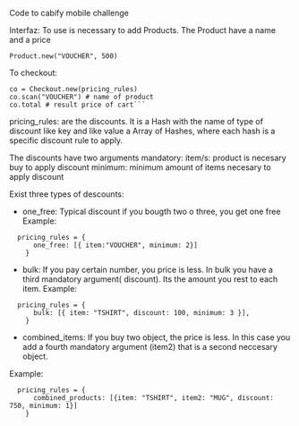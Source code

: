 Code to cabify mobile challenge

Interfaz: 
To use is necessary to add Products. The Product have a name and a price
```
Product.new("VOUCHER", 500)
```

To checkout:
```
co = Checkout.new(pricing_rules)
co.scan("VOUCHER") # name of product
co.total # result price of cart```
```
pricing_rules: are the discounts. It is a Hash with the name of type of discount like key and like value a Array of Hashes, where each hash is a specific discount rule to apply.

The discounts have two arguments mandatory:
item/s: product is necesary buy to apply discount
minimum: minimum amount of items necesary to apply discount

Exist three types of descounts:
- one_free: Typical discount if you bougth two o three, you get one free
Example: 
```
  pricing_rules = {
      one_free: [{ item:"VOUCHER", minimum: 2}]
    }
```
- bulk: If you pay certain number, you price is less.
  In bulk you have a third mandatory argument( discount). Its the amount you rest to each item.
Example: 
```
  pricing_rules = {
      bulk: [{ item: "TSHIRT", discount: 100, minimum: 3 }],
    }
```

- combined_items: If you buy two object, the price is less.
  In this case you add a fourth mandatory argument (item2) that is a second neccesary object.

Example: 
```
  pricing_rules = {
      combined_products: [{item: "TSHIRT", item2: "MUG", discount: 750, minimum: 1}]
    }
```
